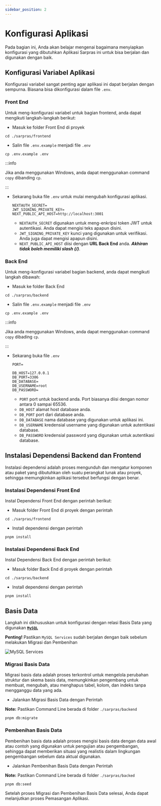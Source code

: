 ```yaml
---
sidebar_position: 2
---
```


# Konfigurasi Aplikasi

Pada bagian ini, Anda akan belajar mengenai bagaimana menyiapkan konfigurasi yang dibutuhkan Aplikasi Sarpras ini untuk bisa berjalan dan digunakan dengan baik.


## Konfigurasi Variabel Aplikasi

Konfigurasi variabel sangat penting agar aplikasi ini dapat berjalan dengan sempurna. Biasana bisa dikonfigurasi dalam file `.env`.

### Front End

Untuk meng-konfigurasi variabel untuk bagian frontend, anda dapat mengikuti langkah-langkah berikut:

- Masuk ke folder Front End di proyek

```shell
cd ./sarpras/frontend
```

- Salin file `.env.example` menjadi file `.env`

```shell
cp .env.example .env
```

:::info

Jika anda menggunakan Windows, anda dapat menggunakan command `copy` dibanding `cp`.

:::

- Sekarang buka file `.env` untuk mulai mengubah konfigurasi aplikasi.

    ```shell
    NEXTAUTH_SECRET=
    JWT_SIGNING_PRIVATE_KEY=
    NEXT_PUBLIC_API_HOST=http://localhost:3001
    ```

    - `NEXTAUTH_SECRET` digunakan untuk meng-enkripsi token JWT untuk autentikasi. Anda dapat mengisi teks apapun disini.
    - `JWT_SIGNING_PRIVATE_KEY` kunci yang digunakan untuk verifikasi. Anda juga dapat mengisi apapun disini.
    - `NEXT_PUBLIC_API_HOST` diisi dengan **URL Back End** anda. ***Akhiran tidak boleh memiliki slash (/)***.

### Back End

Untuk meng-konfigurasi variabel bagian backend, anda dapat mengikuti langkah dibawah:

- Masuk ke folder Back End

```shell
cd ./sarpras/backend
```

- Salin file `.env.example` menjadi file `.env`

```shell
cp .env.example .env
```

:::info

Jika anda menggunakan Windows, anda dapat menggunakan command `copy` dibading `cp`.

:::

- Sekarang buka file `.env`

    ```shell
    PORT=

    DB_HOST=127.0.0.1
    DB_PORT=3306
    DB_DATABASE=
    DB_USERNAME=root
    DB_PASSWORD=
    ```

    - `PORT` port untuk backend anda. Port biasanya diisi dengan nomor antara 0 sampai 65536.
    - `DB_HOST` alamat host database anda.
    - `DB_PORT` port dari database anda.
    - `DB_DATABASE` nama database yang digunakan untuk aplikasi ini.
    - `DB_USERNAME` kredensial username yang digunakan untuk autentikasi database.
    - `DB_PASSWORD` kredensial password yang digunakan untuk autentikasi database.

## Instalasi Dependensi Backend dan Frontend

Instalasi dependensi adalah proses mengunduh dan mengatur komponen atau paket yang dibutuhkan oleh suatu perangkat lunak atau proyek, sehingga memungkinkan aplikasi tersebut berfungsi dengan benar.

### Instalasi Dependensi Front End

Instal Dependensi Front End dengan perintah berikut:

- Masuk folder Front End di proyek dengan perintah

```shell
cd ./sarpras/frontend
```

- Install dependensi dengan perintah

```shell
pnpm install
```

### Instalasi Dependensi Back End

Instal Dependensi Back End dengan perintah berikut:

- Masuk folder Back End di proyek dengan perintah

```shell
cd ./sarpras/backend
```

- Install dependensi dengan perintah

```shell
pnpm install
```

## Basis Data

Langkah ini dikhususkan untuk konfigurasi dengan relasi Basis Data yang digunakan **[`MySQL`](https://id.wikipedia.org/wiki/MySQL)**

**Penting!** Pastikan `MySQL Services` sudah berjalan dengan baik sebelum melakukan Migrasi dan Pembenihan

![MySQL Services](/img/xampp-mysql-services.png)

### Migrasi Basis Data

Migrasi basis data adalah proses terkontrol untuk mengelola perubahan struktur dan skema basis data, memungkinkan pengembang untuk membuat, mengubah, atau menghapus tabel, kolom, dan indeks tanpa mengganggu data yang ada.

- Jalankan Migrasi Basis Data dengan Perintah

**Note:** Pastikan Command Line berada di folder `./sarpras/backend`

```shell
pnpm db:migrate
```

### Pembenihan Basis Data

Pembenihan basis data adalah proses mengisi basis data dengan data awal atau contoh yang digunakan untuk pengujian atau pengembangan, sehingga dapat memberikan situasi yang realistis dalam lingkungan pengembangan sebelum data aktual digunakan.

- Jalankan Pembenihan Basis Data dengan Perintah

**Note:** Pastikan Command Line berada di folder `./sarpras/backed`

```shell
pnpm db:seed
```

Setelah proses Migrasi dan Pembenihan Basis Data selesai, Anda dapat melanjutkan proses Pemasangan Aplikasi.
